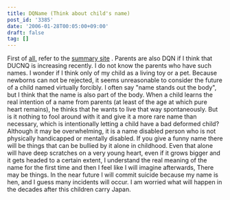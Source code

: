 ```yaml
---
title: DQName (Think about child's name)
post_id: '3385'
date: '2006-01-28T00:05:00+09:00'
draft: false
tag: []
---
```


First of [all,](http://dqname.jp/) refer to the [summary site](http://dqname.jp/) . Parents are also DQN if I think that DUCNQ is increasing recently. I do not know the parents who have such names. I wonder if I think only of my child as a living toy or a pet. Because newborns can not be rejected, it seems unreasonable to consider the future of a child named virtually forcibly. I often say "name stands out the body", but I think that the name is also part of the body. When a child learns the real intention of a name from parents (at least of the age at which pure heart remains), he thinks that he wants to live that way spontaneously. But is it nothing to fool around with it and give it a more rare name than necessary, which is intentionally letting a child have a bad deformed child? Although it may be overwhelming, it is a name disabled person who is not physically handicapped or mentally disabled. If you give a funny name there will be things that can be bullied by it alone in childhood. Even that alone will have deep scratches on a very young heart, even if it grows bigger and it gets headed to a certain extent, I understand the real meaning of the name for the first time and then I feel like I will imagine afterwards, There may be things. In the near future I will commit suicide because my name is hen, and I guess many incidents will occur. I am worried what will happen in the decades after this children carry Japan.